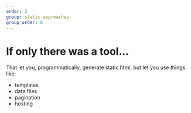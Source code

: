 ```yaml
---
order: 2
group: static-approaches
group_order: 6
---
```


# If only there was a tool...

That let you, programmatically, generate static html, but let you use things like:

* templates
* data files
* pagination
* hosting
